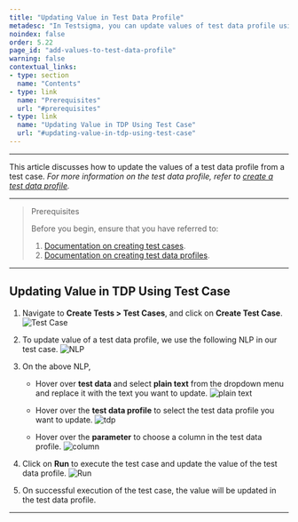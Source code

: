 ```yaml
---
title: "Updating Value in Test Data Profile"
metadesc: "In Testsigma, you can update values of test data profile using specific NLP in a test case. Learn how to update values in test data profiles in Testsigma."
noindex: false
order: 5.22
page_id: "add-values-to-test-data-profile"
warning: false
contextual_links:
- type: section
  name: "Contents"
- type: link
  name: "Prerequisites"
  url: "#prerequisites"
- type: link
  name: "Updating Value in TDP Using Test Case"
  url: "#updating-value-in-tdp-using-test-case"
---
```



---


This article discusses how to update the values of a test data profile from a test case. *For more information on the test data profile, refer to [create a test data profile](https://testsigma.com/docs/test-data/create-data-profiles/).*


---

> <p id="prerequisites">Prerequisites</p>
>
> Before you begin, ensure that you have referred to:
> 1. [Documentation on creating test cases](https://testsigma.com/docs/test-cases/manage/add-edit-delete/#create-test-case).
> 2. [Documentation on creating test data profiles](https://testsigma.com/docs/test-data/create-data-profiles/).

---

## **Updating Value in TDP Using Test Case**



1. Navigate to **Create Tests > Test Cases**, and click on **Create Test Case**.
![Test Case](https://s3.amazonaws.com/static-docs.testsigma.com/new_images/projects/applications/cctdtcnav.png)



2. To update value of a test data profile, we use the following NLP in our test case. 
![NLP](https://s3.amazonaws.com/static-docs.testsigma.com/new_images/projects/applications/tdpvunlp.png)



3. On the above NLP,

    - Hover over **test data** and select **plain text** from the dropdown menu and replace it with the text you want to update. 
     ![plain text](https://s3.amazonaws.com/static-docs.testsigma.com/new_images/projects/applications/tdpvupt.png)

    - Hover over the **test data profile** to select the test data profile you want to update.
     ![tdp](https://s3.amazonaws.com/static-docs.testsigma.com/new_images/projects/applications/tdpvustdp.png)

    - Hover over the **parameter** to choose a column in the test data profile.
     ![column](https://s3.amazonaws.com/static-docs.testsigma.com/new_images/projects/applications/tdpvuparam.png)


4. Click on **Run** to execute the test case and update the value of the test data profile.
![Run](https://s3.amazonaws.com/static-docs.testsigma.com/new_images/projects/applications/tdpvurun.png)



5. On successful execution of the test case, the value will be updated in the test data profile. 


---